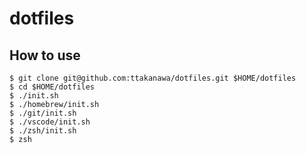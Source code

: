 # dotfiles

## How to use

```
$ git clone git@github.com:ttakanawa/dotfiles.git $HOME/dotfiles
$ cd $HOME/dotfiles
$ ./init.sh
$ ./homebrew/init.sh
$ ./git/init.sh
$ ./vscode/init.sh
$ ./zsh/init.sh
$ zsh
```
